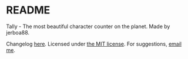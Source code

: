 # README
Tally - The most beautiful character counter on the planet. Made by jerboa88.

Changelog [here]. Licensed under [the MIT license]. For suggestions, [email me].

[here]: CHANGELOG.md
[the MIT license]: LICENSE.md
[email me]: mailto:iamjerboa88+Tally@gmail.com